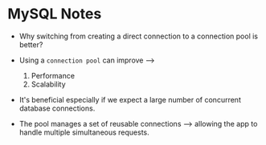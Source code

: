 # MySQL Notes

- Why switching from creating a direct connection to a connection pool is better?

- Using a `connection pool` can improve -->
  1. Performance
  2. Scalability

- It's beneficial especially if we expect a large number of concurrent database connections.
- The pool manages a set of reusable connections --> allowing the app to handle multiple simultaneous requests.
